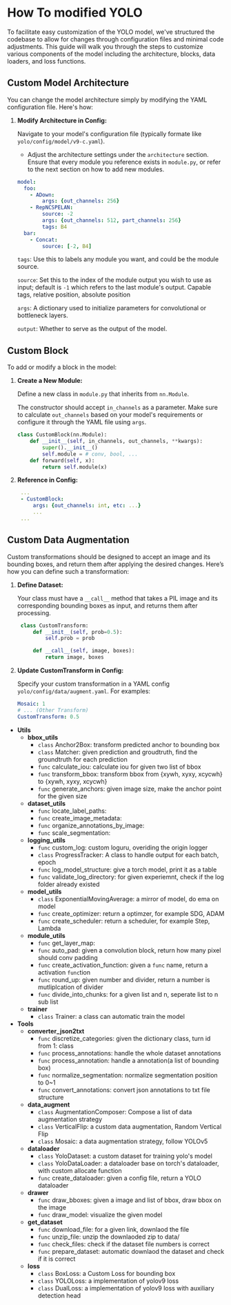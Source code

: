 # How To modified YOLO

To facilitate easy customization of the YOLO model, we've structured the codebase to allow for changes through configuration files and minimal code adjustments. This guide will walk you through the steps to customize various components of the model including the architecture, blocks, data loaders, and loss functions.

## Custom Model Architecture

You can change the model architecture simply by modifying the YAML configuration file. Here's how:

1. **Modify Architecture in Config:**
   
   Navigate to your model's configuration file (typically formate like `yolo/config/model/v9-c.yaml`).
   - Adjust the architecture settings under the `architecture` section. Ensure that every module you reference exists in `module.py`, or refer to the next section on how to add new modules.

    ```yaml
    model:
      foo:
        - ADown:
            args: {out_channels: 256}
        - RepNCSPELAN:
            source: -2
            args: {out_channels: 512, part_channels: 256}
            tags: B4
      bar:
        - Concat:
            source: [-2, B4]
    ```

   `tags`: Use this to labels any module you want, and could be the module source.

   `source`: Set this to the index of the module output you wish to use as input; default is `-1` which refers to the last module's output. Capable tags, relative position, absolute position

   `args`: A dictionary used to initialize parameters for convolutional or bottleneck layers.

   `output`: Whether to serve as the output of the model.

## Custom Block

To add or modify a block in the model:

1. **Create a New Module:**

   Define a new class in `module.py` that inherits from `nn.Module`.
   
   The constructor should accept `in_channels` as a parameter. Make sure to calculate `out_channels` based on your model's requirements or configure it through the YAML file using `args`.

    ```python
    class CustomBlock(nn.Module):
        def __init__(self, in_channels, out_channels, **kwargs):
            super().__init__()
            self.module = # conv, bool, ...
        def forward(self, x):
            return self.module(x) 
    ```

2. **Reference in Config:**
   ```yaml
    ...
    - CustomBlock:
        args: {out_channels: int, etc: ...}
        ...
    ...
   ```


## Custom Data Augmentation

Custom transformations should be designed to accept an image and its bounding boxes, and return them after applying the desired changes. Here’s how you can define such a transformation:


1. **Define Dataset:**

    Your class must have a `__call__` method that takes a PIL image and its corresponding bounding boxes as input, and returns them after processing.


   ```python
    class CustomTransform:
        def __init__(self, prob=0.5):
            self.prob = prob

        def __call__(self, image, boxes):
            return image, boxes
   ```
2. **Update CustomTransform in Config:**

    Specify your custom transformation in a YAML config `yolo/config/data/augment.yaml`. For examples:
    ```yaml
    Mosaic: 1
    # ... (Other Transform)
    CustomTransform: 0.5
    ```


- **Utils**
    - **bbox_utils**
        - `class` Anchor2Box: transform predicted anchor to bounding box
        - `class` Matcher: given prediction and groudtruth, find the groundtruth for each prediction
        - `func` calculate_iou: calculate iou for given two list of bbox
        - `func` transform_bbox: transform bbox from {xywh, xyxy, xcycwh} to {xywh, xyxy, xcycwh}
        - `func` generate_anchors: given image size, make the anchor point for the given size
    - **dataset_utils**
        - `func` locate_label_paths:
        - `func` create_image_metadata:
        - `func` organize_annotations_by_image:
        - `func` scale_segmentation:
    - **logging_utils**
        - `func` custom_log: custom loguru, overiding the origin logger
        - `class` ProgressTracker: A class to handle output for each batch, epoch
        - `func` log_model_structure: give a torch model, print it as a table
        - `func` validate_log_directory: for given experiemnt, check if the log folder already existed
    - **model_utils**
        - `class` ExponentialMovingAverage: a mirror of model, do ema on model
        - `func` create_optimizer: return a optimzer, for example SDG, ADAM
        - `func` create_scheduler: return a scheduler, for example Step, Lambda
    - **module_utils**
        - `func` get_layer_map:
        - `func` auto_pad: given a convolution block, return how many pixel should conv padding
        - `func` create_activation_function: given a `func` name, return a activation `func`tion
        - `func` round_up: given number and divider, return a number is mutliplcation of divider
        - `func` divide_into_chunks: for a given list and n, seperate list to n sub list
    - **trainer**
        - `class` Trainer: a class can automatic train the model
- **Tools**
    - **converter_json2txt**
        - `func` discretize_categories: given the dictionary class, turn id from 1: class
        - `func` process_annotations: handle the whole dataset annotations
        - `func` process_annotation: handle a annotation(a list of bounding box)
        - `func` normalize_segmentation: normalize segmentation position to 0~1
        - `func` convert_annotations: convert json annotations to txt file structure
    - **data_augment**
        - `class` AugmentationComposer: Compose a list of data augmentation strategy
        - `class` VerticalFlip: a custom data augmentation, Random Vertical Flip
        - `class` Mosaic: a data augmentation strategy, follow YOLOv5
    - **dataloader**
        - `class` YoloDataset: a custom dataset for training yolo's model
        - `class` YoloDataLoader: a dataloader base on torch's dataloader, with custom allocate function
        - `func` create_dataloader: given a config file, return a YOLO dataloader
    - **drawer**
        - `func` draw_bboxes: given a image and list of bbox, draw bbox on the image
        - `func` draw_model: visualize the given model
    - **get_dataset**
        - `func` download_file: for a given link, downlaod the file
        - `func` unzip_file: unzip the downlaoded zip to data/
        - `func` check_files: check if the dataset file numbers is correct
        - `func` prepare_dataset: automatic downlaod the dataset and check if it is correct
    - **loss**
        - `class` BoxLoss: a Custom Loss for bounding box
        - `class` YOLOLoss: a implementation of yolov9 loss
        - `class` DualLoss: a implementation of yolov9 loss with auxiliary detection head